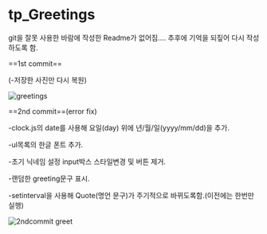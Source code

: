 # tp_Greetings

git을 잘못 사용한 바람에 작성한 Readme가 없어짐....
추후에 기억을 되짚어 다시 작성하도록 함.

==1st commit==

(-저장한 사진만 다시 복원)

![greetings](https://user-images.githubusercontent.com/84317858/158579317-6d81584f-6cce-435f-b6d0-e3dc2c8065a3.PNG)


==2nd commit==(error fix)

-clock.js의 date를 사용해 요일(day) 위에 년/월/일(yyyy/mm/dd)을 추가.

-ul목록의 한글 폰트 추가.

-초기 닉네임 설정 input박스 스타일변경 및 버튼 제거.

-랜덤한 greeting문구 표시.

-setinterval을 사용해 Quote(명언 문구)가 주기적으로 바뀌도록함.(이전에는 한번만 실행)

![2ndcommit greet](https://user-images.githubusercontent.com/84317858/158579345-2daf36da-324c-4129-a7a1-27a299c341b1.PNG)

